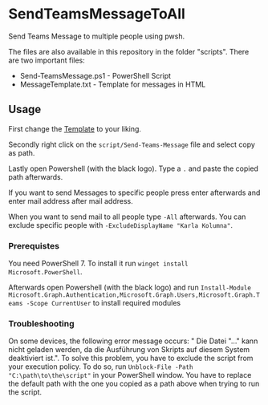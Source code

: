 # SendTeamsMessageToAll

Send Teams Message to multiple people using pwsh.

The files are also available in this repository in the folder "scripts".
There are two important files:

- Send-TeamsMessage.ps1 - PowerShell Script
- MessageTemplate.txt - Template for messages in HTML

## Usage

First change the [Template](./script/MessageTemplate.txt) to your liking.

Secondly right click on the `script/Send-Teams-Message` file and select copy as path.

Lastly open Powershell (with the black logo). Type a `.` and paste the copied path afterwards.

If you want to send Messages to specific people press enter afterwards and enter mail address after mail address.

When you want to send mail to all people type `-All` afterwards. You can exclude specific people with `-ExcludeDisplayName "Karla Kolumna"`.

### Prerequistes

You need PowerShell 7. To install it run `winget install Microsoft.PowerShell`.

Afterwards open Powershell (with the black logo) and run `Install-Module Microsoft.Graph.Authentication,Microsoft.Graph.Users,Microsoft.Graph.Teams -Scope CurrentUser` to install required modules

### Troubleshooting

On some devices, the following error message occurs: " Die Datei "..." kann nicht geladen werden, da die Ausführung von Skripts auf diesem System deaktiviert ist.". To solve this problem, you have to exclude the script from your execution policy.
To do so, run `Unblock-File -Path "C:\path\to\the\script"` in your PowerShell window. You have to replace the default path with the one you copied as a path above when trying to run the script.
